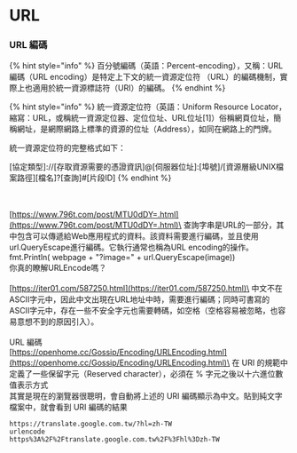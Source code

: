# URL

### URL 編碼

{% hint style="info" %}
百分號編碼（英語：Percent-encoding），又稱：URL編碼（URL encoding）是特定上下文的統一資源定位符 （URL）的編碼機制，實際上也適用於統一資源標誌符（URI）的編碼。
{% endhint %}

{% hint style="info" %}
統一資源定位符（英語：Uniform Resource Locator，縮寫：URL，或稱統一資源定位器、定位位址、URL位址\[1]）俗稱網頁位址，簡稱網址，是網際網路上標準的資源的位址（Address），如同在網路上的門牌。

統一資源定位符的完整格式如下：

&#x20;\[協定類型]://\[存取資源需要的憑證資訊]@\[伺服器位址]:\[埠號]/\[資源層級UNIX檔案路徑]\[檔名]?\[查詢]#\[片段ID]
{% endhint %}

\
\
[https://www.796t.com/post/MTU0dDY=.html](https://www.796t.com/post/MTU0dDY=.html)\
查詢字串是URL的一部分，其中包含可以傳遞給Web應用程式的資料。該資料需要進行編碼，並且使用url.QueryEscape進行編碼。它執行通常也稱為URL encoding的操作。\
fmt.Println( webpage + "?image=" + url.QueryEscape(image))\
你真的瞭解URLEncode嗎？\
\
[https://iter01.com/587250.html](https://iter01.com/587250.html)\
中文不在ASCII字元中，因此中文出現在URL地址中時，需要進行編碼；同時可書寫的ASCII字元中，存在一些不安全字元也需要轉碼，如空格（空格容易被忽略，也容易意想不到的原因引入）。\
\
URL 編碼\
[https://openhome.cc/Gossip/Encoding/URLEncoding.html](https://openhome.cc/Gossip/Encoding/URLEncoding.html)\
在 URI 的規範中定義了一些保留字元（Reserved character），必須在 % 字元之後以十六進位數值表示方式\
其實是現在的瀏覽器很聰明，會自動將上述的 URI 編碼顯示為中文。貼到純文字檔案中，就會看到 URI 編碼的結果

```
https://translate.google.com.tw/?hl=zh-TW
urlencode
https%3A%2F%2Ftranslate.google.com.tw%2F%3Fhl%3Dzh-TW
```
